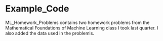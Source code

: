 # Example_Code
ML_Homework_Problems contains two homework problems from the Mathematical Foundations of Machine Learning class I took last quarter. I also added the data used in the problemls. 
